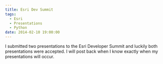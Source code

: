 ```yaml
---
title: Esri Dev Summit
tags:
  - Esri
  - Presentations
  - Python
date: 2014-02-10 19:00:00
---
```


I submitted two presentations to the Esri Developer Summit and luckily both presentations were accepted.  I will post back when I know exactly when my presentations will occur.